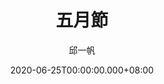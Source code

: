 ---
issue: 383
title: 五月節
author: 邱一帆
language: 四縣
date: 2020-06-25T00:00:00.000+08:00
topic: 節慶
difficulty: 2
wikidata: Q131449127
wikidata_link: https://www.wikidata.org/wiki/Q131449127
author_wikidata_link: https://www.wikidata.org/wiki/Q98096293
author_wikidata: Q98096293
---